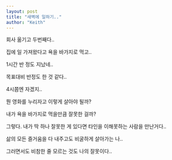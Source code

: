 ```yaml
---
layout: post
title: "새벽에 일하기.."
author: "Keith"
---
```


회사 옮기고 두번째다..

집에 일 가져왔다고 욕을 바가지로 먹고..

1시간 반 정도 지났네..

목표대비 반정도 한 것 같다..

4시쯤엔 자겠지..

뭔 영화를 누리자고 이렇게 살아야 될까? 

내가 욕을 바가지로 먹을만큼 잘못한 걸까? 

그렇다. 내가 딱 하나 잘못한 게 있다면 타인을 이해못하는 사람을 만난거다..

삶의 모든 즐거움을 다 내주고도 비굴하게 살아가는 나..

그러면서도 비참한 줄 모르는 것도 나의 잘못이다..

